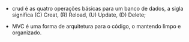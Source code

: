 - crud é as quatro operações básicas para um banco de dados, a sigla significa (C) Creat, (R) Reload, (U) Update, (D) Delete;

- MVC é uma forma de arquitetura para o código, o mantendo limpo e organizado.